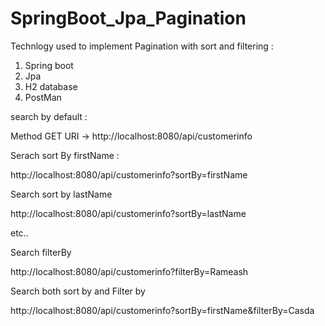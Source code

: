 # SpringBoot_Jpa_Pagination

Technlogy used to implement Pagination with sort and filtering :

1) Spring boot
2) Jpa
3) H2 database
4) PostMan


search by default :

Method GET URI -> http://localhost:8080/api/customerinfo

Serach sort By firstName :

http://localhost:8080/api/customerinfo?sortBy=firstName

Search sort by lastName

http://localhost:8080/api/customerinfo?sortBy=lastName

etc..

Search filterBy 

http://localhost:8080/api/customerinfo?filterBy=Rameash

Search both sort by and Filter by

http://localhost:8080/api/customerinfo?sortBy=firstName&filterBy=Casda




